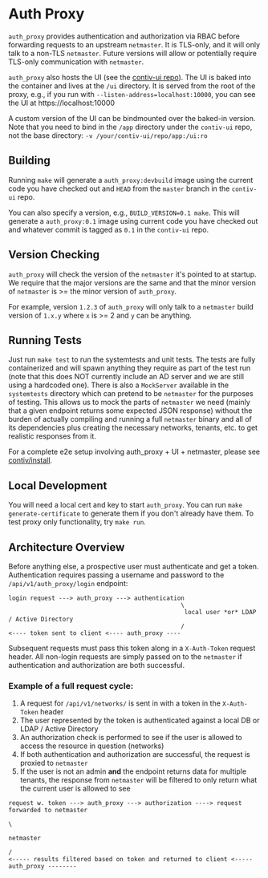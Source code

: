# Auth Proxy

`auth_proxy`  provides authentication and authorization via
RBAC before forwarding requests to an upstream `netmaster`. It is TLS-only,
and it will only talk to a non-TLS `netmaster`.  Future versions will allow
or potentially require TLS-only communication with `netmaster`.

`auth_proxy` also hosts the UI (see the [contiv-ui repo](https://github.com/contiv/contiv-ui)).
The UI is baked into the container and lives at the `/ui` directory. It is served
from the root of the proxy, e.g., if you run with `--listen-address=localhost:10000`,
you can see the UI at https://localhost:10000

A custom version of the UI can be bindmounted over the baked-in version. Note that
you need to bind in the `/app` directory under the `contiv-ui` repo, not the base
directory: `-v /your/contiv-ui/repo/app:/ui:ro`

## Building

Running `make` will generate a `auth_proxy:devbuild` image using the current code
you have checked out and `HEAD` from the `master` branch in the `contiv-ui` repo.

You can also specify a version, e.g., `BUILD_VERSION=0.1 make`.  This will
generate a `auth_proxy:0.1` image using current code you have checked out and
whatever commit is tagged as `0.1` in the `contiv-ui` repo.

## Version Checking

`auth_proxy` will check the version of the `netmaster` it's pointed to at startup.
We require that the major versions are the same and that the minor version of
`netmaster` is >= the minor version of `auth_proxy`.

For example, version `1.2.3` of `auth_proxy`  will only talk to a `netmaster` build
version of `1.x.y` where `x` is >= 2 and `y` can be anything.

## Running Tests

Just run `make test` to run the systemtests and unit tests.  The tests are fully
containerized and will spawn anything they require as part of the test run
(note that this does NOT currently include an AD server and we are still using a
hardcoded one).  There is also a `MockServer` available in the `systemtests`
directory which can pretend to be `netmaster` for the purposes of testing.  This
allows us to mock the parts of `netmaster` we need (mainly that a given endpoint
returns some expected JSON response) without the burden of actually compiling
and running a full `netmaster` binary and all of its dependencies plus creating
the necessary networks, tenants, etc. to get realistic responses from it.

For a complete e2e setup involving auth_proxy + UI + netmaster, please see [contiv/install](https://github.com/contiv/install).

## Local Development

You will need a local cert and key to start `auth_proxy`.  You can run
`make generate-certificate` to generate them if you don't already have them. To test proxy
only functionality, try `make run`.

## Architecture Overview

Before anything else, a prospective user must authenticate and get a token.
Authentication requires passing a username and password to the
`/api/v1/auth_proxy/login` endpoint:

```
login request ---> auth_proxy ---> authentication
                                                \
                                                 local user *or* LDAP / Active Directory
                                                /
<---- token sent to client <---- auth_proxy ----
```

Subsequent requests must pass this token along in a `X-Auth-Token` request
header.  All non-login requests are simply passed on to the `netmaster` if
authentication and authorization are both successful.

### Example of a full request cycle:

1. A request for `/api/v1/networks/` is sent in with a token in the `X-Auth-Token` header
1. The user represented by the token is authenticated against a local DB or LDAP / Active Directory
1. An authorization check is performed to see if the user is allowed to access the resource in question (networks)
1. If both authentication and authorization are successful, the request is proxied to `netmaster`
1. If the user is not an admin **and** the endpoint returns data for multiple tenants, the response from `netmaster` will be filtered to only return what the current user is allowed to see

```
request w. token ---> auth_proxy ---> authorization ----> request forwarded to netmaster
                                                                                        \
                                                                                         netmaster
                                                                                        /
<----- results filtered based on token and returned to client <----- auth_proxy --------
```
